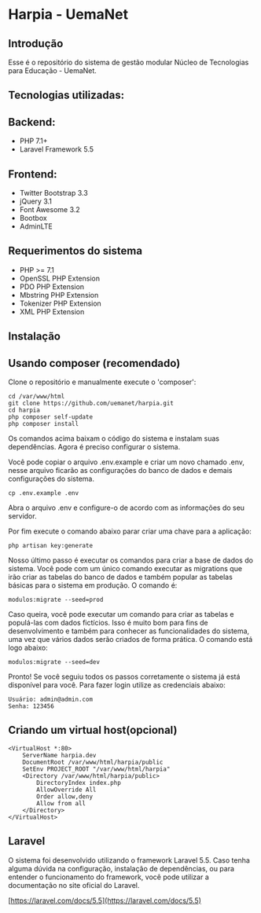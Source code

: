 
Harpia - UemaNet
=======================

Introdução
------------
Esse é o repositório do sistema de gestão modular Núcleo de Tecnologias para Educação - UemaNet.

Tecnologias utilizadas:
-----------------------
Backend:
--------
 * PHP 7.1+
 * Laravel Framework 5.5

Frontend:
---------
 * Twitter Bootstrap 3.3
 * jQuery 3.1
 * Font Awesome 3.2
 * Bootbox
 * AdminLTE

Requerimentos do sistema
------------
 * PHP >= 7.1
 * OpenSSL PHP Extension
 * PDO PHP Extension
 * Mbstring PHP Extension
 * Tokenizer PHP Extension
 * XML PHP Extension

Instalação
------------

Usando composer (recomendado)
----------------------------
Clone o repositório e manualmente execute o 'composer':

    cd /var/www/html
    git clone https://github.com/uemanet/harpia.git
    cd harpia
    php composer self-update
    php composer install

Os comandos acima baixam o código do sistema e instalam suas dependências. Agora é preciso configurar o sistema.

Você pode copiar o arquivo .env.example e criar um novo chamado .env, nesse arquivo ficarão as configurações do banco de dados e demais configurações do sistema.

    cp .env.example .env

Abra o arquivo .env e configure-o de acordo com as informações do seu servidor.

Por fim execute o comando abaixo parar criar uma chave para a aplicação:

    php artisan key:generate

Nosso último passo é executar os comandos para criar a base de dados do sistema. Você pode com um único comando executar as migrations que irão criar as tabelas do banco de dados e também popular as tabelas básicas para o sistema em produção. O comando é:

    modulos:migrate --seed=prod

Caso queira, você pode executar um comando para criar as tabelas e populá-las com dados fictícios. Isso é muito bom para fins de desenvolvimento e também para conhecer as funcionalidades do sistema, uma vez que vários dados serão criados de forma prática. O comando está logo abaixo:

    modulos:migrate --seed=dev

Pronto! Se você seguiu todos os passos corretamente o sistema já está disponível para você. Para fazer login utilize as credenciais abaixo:

    Usuário: admin@admin.com
    Senha: 123456

Criando um virtual host(opcional)
------------
    <VirtualHost *:80>
        ServerName harpia.dev
        DocumentRoot /var/www/html/harpia/public
        SetEnv PROJECT_ROOT "/var/www/html/harpia"
        <Directory /var/www/html/harpia/public>
            DirectoryIndex index.php
            AllowOverride All
            Order allow,deny
            Allow from all
        </Directory>
    </VirtualHost>

Laravel
------------

O sistema foi desenvolvido utilizando o framework Laravel 5.5. Caso tenha alguma dúvida na configuração, instalação de dependências, ou para entender o funcionamento do framework, você pode utilizar a documentação no site oficial do Laravel.

[https://laravel.com/docs/5.5](https://laravel.com/docs/5.5)
